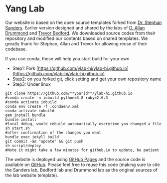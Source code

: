 # Yang Lab

Our website is based on the open source templates forked from [Dr. Stephan Sanders](https://github.com/sanderslab/sanderslab.github.io). Earlier version designed and shared by the labs of [D. Allan Drummond](http://www.allanlab.org/aboutwebsite.html) and [Trevor Bedford](http://bedford.io/misc/about/). We downloaded source codes from their repository and modified our contents based on shared templates. We greatly thank for Stephan, Allan and Trevor for allowing reuse of their codebase. 

If you use conda, these will help you start build for your own
- Step1: Fork [https://github.com/ylab-hi/ylab-hi.github.io](https://github.com/ylab-hi/ylab-hi.github.io)
- Step2: on you forked git, click setting and get your own repository name
- Step3: Under linux
```
git clone https://github.com/**yourid**/ylab-hi.github.io
#conda create -n iobuild python=3.8 ruby=2.6.3
#conda activate iobuild
conda env create -f .condaenv.xml
conda activate iobuild
gem install bundle
bundle install
#local debug, would rebuild automatically everytime you changed a file
sh start.sh
#after confirmation of the changes you want
bundle exec jekyll build
git commit -am "update" && git push
sh script/deploy
#Note it might take a few minutes for github.io to update, be patient
```

The website is deployed using [GitHub Pages](https://ylab-hi.github.io) and the source code is available on [GitHub](https://github.com/ylab-hi). Please feel free to reuse this code (making sure to cite the Sanders lab, Bedford lab and Drummond lab as the original sources of the lab website template).
